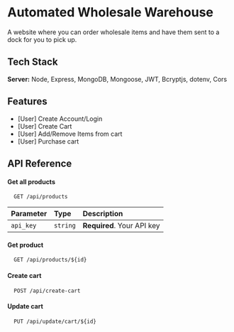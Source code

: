 # Automated Wholesale Warehouse


A website where you can order wholesale items and have them sent to a dock for you to pick up.

## Tech Stack


**Server:** Node, Express, MongoDB, Mongoose, JWT, Bcryptjs, dotenv, Cors


## Features

- [User] Create Account/Login
- [User] Create Cart
- [User] Add/Remove Items from cart
- [User] Purchase cart


## API Reference

#### Get all products

```http
  GET /api/products
```

| Parameter | Type     | Description                |
| :-------- | :------- | :------------------------- |
| `api_key` | `string` | **Required**. Your API key |

#### Get product

```http
  GET /api/products/${id}
```

#### Create cart

```http
  POST /api/create-cart
```

#### Update cart

```http
  PUT /api/update/cart/${id}
```



